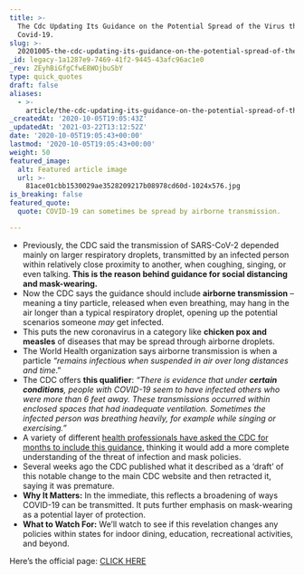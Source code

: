 ```yaml
---
title: >-
  The Cdc Updating Its Guidance on the Potential Spread of the Virus that Causes
  Covid-19.
slug: >-
  20201005-the-cdc-updating-its-guidance-on-the-potential-spread-of-the-virus-that-causes-covid-19
_id: legacy-1a1287e9-7469-41f2-9445-43afc96ac1e0
_rev: ZEyhBiGfgCfwE8WOjbuSbY
type: quick_quotes
draft: false
aliases:
  - >-
    article/the-cdc-updating-its-guidance-on-the-potential-spread-of-the-virus-that-causes-covid-19/
_createdAt: '2020-10-05T19:05:43Z'
_updatedAt: '2021-03-22T13:12:52Z'
date: '2020-10-05T19:05:43+00:00'
lastmod: '2020-10-05T19:05:43+00:00'
weight: 50
featured_image:
  alt: Featured article image
  url: >-
    81ace01cbb1530029ae3528209217b08978cd60d-1024x576.jpg
is_breaking: false
featured_quote:
  quote: COVID-19 can sometimes be spread by airborne transmission.

---
```

* Previously, the CDC said the transmission of SARS-CoV-2 depended mainly on larger respiratory droplets, transmitted by an infected person within relatively close proximity to another, when coughing, singing, or even talking. **This is the reason behind guidance for social distancing and mask-wearing.**
* Now the CDC says the guidance should include **airborne transmission** – meaning a tiny particle, released when even breathing, may hang in the air longer than a typical respiratory droplet, opening up the potential scenarios someone *may* get infected.
* This puts the new coronavirus in a category like **chicken pox and measles** of diseases that may be spread through airborne droplets.
* The World Health organization says airborne transmission is when a particle _“remains infectious when suspended in air over long distances and time_.”
* The CDC offers **this qualifier**: _“There is evidence that under **certain conditions**, people with COVID-19 seem to have infected others who were more than 6 feet away. These transmissions occurred within enclosed spaces that had inadequate ventilation. Sometimes the infected person was breathing heavily, for example while singing or exercising.”_
* A variety of different [health professionals have asked the CDC for months to include this guidance,](https://www.nytimes.com/2020/07/04/health/239-experts-with-one-big-claim-the-coronavirus-is-airborne.html) thinking it would add a more complete understanding of the threat of infection and mask policies.
* Several weeks ago the CDC published what it described as a ‘draft’ of this notable change to the main CDC website and then retracted it, saying it was premature.
* **Why It Matters:** In the immediate, this reflects a broadening of ways COVID-19 can be transmitted. It puts further emphasis on mask-wearing as a potential layer of protection.
* **What to Watch For:** We’ll watch to see if this revelation changes any policies within states for indoor dining, education, recreational activities, and beyond.

Here’s the official page: [CLICK HERE](https://www.cdc.gov/coronavirus/2019-ncov/prevent-getting-sick/how-covid-spreads.html)